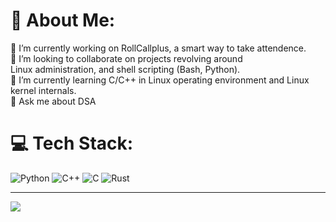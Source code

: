 # 💫 About Me:
🔭 I’m currently working on RollCallplus, a smart way to take attendence.<br>👯 I’m looking to collaborate on projects revolving around<br>Linux administration, and shell scripting (Bash, Python).<br>🌱 I’m currently learning  C/C++ in Linux operating environment and Linux kernel internals.<br>💬 Ask me about DSA<br>


# 💻 Tech Stack:
![Python](https://img.shields.io/badge/python-3670A0?style=flat&logo=python&logoColor=ffdd54) ![C++](https://img.shields.io/badge/c++-%2300599C.svg?style=flat&logo=c%2B%2B&logoColor=white) ![C](https://img.shields.io/badge/c-%2300599C.svg?style=flat&logo=c&logoColor=white) ![Rust](https://img.shields.io/badge/rust-%23000000.svg?style=flat&logo=rust&logoColor=white)


---
[![](https://visitcount.itsvg.in/api?id=hazyq0&icon=0&color=11)](https://visitcount.itsvg.in)



